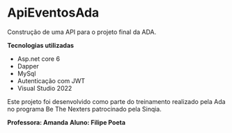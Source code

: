 # ApiEventosAda
 Construção de uma API para o projeto final da ADA.
 
 **Tecnologias utilizadas**

 - Asp.net core 6
 - Dapper 
 - MySql
 - Autenticação com JWT
 - Visual Studio 2022

Este projeto foi desenvolvido como parte do treinamento realizado pela Ada no programa Be The Nexters patrocinado pela Sinqia.

**Professora: Amanda**
**Aluno: Filipe Poeta**

